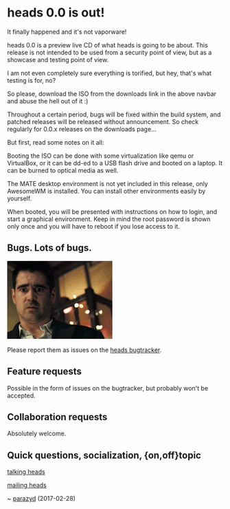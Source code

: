 heads 0.0 is out!
=================

It finally happened and it's not vaporware!

heads 0.0 is a preview live CD of what heads is going to be about. This
release is not intended to be used from a security point of view, but
as a showcase and testing point of view.

I am not even completely sure everything is torified, but hey, that's
what testing is for, no?

So please, download the ISO from the downloads link in the above navbar
and abuse the hell out of it :)

Throughout a certain period, bugs will be fixed within the build
system, and patched releases will be released without announcement. So
check regularly for 0.0.x releases on the downloads page...

But first, read some notes on it all:

Booting the ISO can be done with some virtualization like qemu or
VirtualBox, or it can be dd-ed to a USB flash drive and booted on a
laptop. It can be burned to optical media as well.

The MATE desktop environment is not yet included in this release, only
AwesomeWM is installed. You can install other environments easily by
yourself.

When booted, you will be presented with instructions on how to login,
and start a graphical environment. Keep in mind the root password is
shown only once and you will have to reboot if you lose access to it.


Bugs. Lots of bugs.
-------------------

![wut](wut.gif)

Please report them as issues on the
[heads bugtracker](https://github.com/headslive/bugtracker).


Feature requests
----------------

Possible in the form of issues on the bugtracker, but probably won't
be accepted.


Collaboration requests
----------------------

Absolutely welcome.


Quick questions, socialization, {on,off}topic
---------------------------------------------

[talking heads](/irc.html)

[mailing heads](https://mailinglists.dyne.org/cgi-bin/mailman/listinfo/heads)

~ [parazyd](mailto:parazyd@dyne.org) (2017-02-28)
